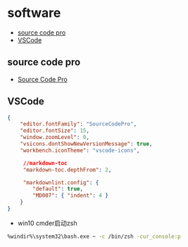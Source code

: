 # software

- [source code pro](#source-code-pro)
- [VSCode](#vscode)


## source code pro

- [Source Code Pro](https://github.com/adobe-fonts/source-code-pro)

## VSCode

```json
{
    "editor.fontFamily": "SourceCodePro",
    "editor.fontSize": 15,
    "window.zoomLevel": 0,
    "vsicons.dontShowNewVersionMessage": true,
    "workbench.iconTheme": "vscode-icons",

     //markdown-toc
     "markdown-toc.depthFrom": 2,

     "markdownlint.config": {
        "default": true,
        "MD007": { "indent": 4 }
    }
}
```

- win10 cmder启动zsh

```bash
%windir%\system32\bash.exe ~ -c /bin/zsh -cur_console:p
```